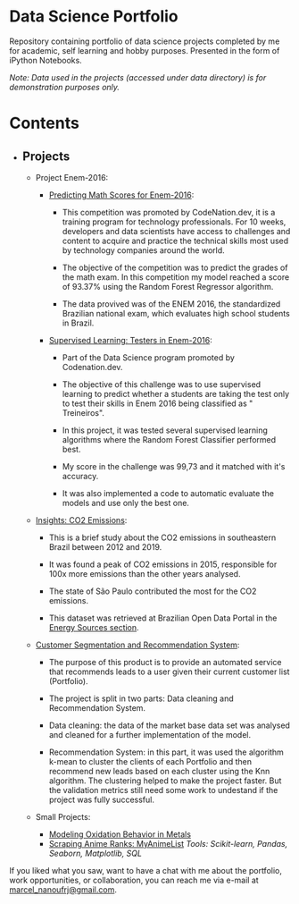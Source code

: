 # Data Science Portfolio

Repository containing portfolio of data science projects completed by me for academic, self learning and hobby purposes. Presented in the form of iPython Notebooks.

*Note: Data used in the projects (accessed under data directory) is for demonstration purposes only.*

# Contents

* ## Projects
   * Project Enem-2016:
      * [Predicting Math Scores for Enem-2016](https://github.com/MarcelRocha/portfolio_data_science/blob/master/Project%20Enem/enem_regression/Enem-Regression.ipynb): 

        * This competition was promoted by CodeNation.dev, it is a training program for technology professionals. For 10 weeks, developers and data scientists have access to challenges and content to acquire and practice the technical skills most used by technology companies around the world.

        * The objective of the competition was to predict the grades of the math exam. In this competition my model reached a score of 93.37% using the Random Forest Regressor algorithm.

        * The data provived was of the ENEM 2016, the standardized Brazilian national exam, which evaluates high school students in Brazil.

      * [Supervised Learning: Testers in Enem-2016](https://github.com/MarcelRocha/portfolio_data_science/blob/master/Project%20Enem/enem_classification/Enem-Classification.ipynb): 

        * Part of the Data Science program promoted by Codenation.dev.

        * The objective of this challenge was to use supervised learning to predict whether a students are taking the test only to test their skills in Enem 2016 being classified as " Treineiros".

        * In this project, it was tested several supervised learning algorithms where the Random Forest Classifier performed best.

        * My score in the challenge was 99,73 and it matched with it's accuracy.

        * It was also implemented a code to automatic evaluate the models and use only the best one. 
 
    * [Insights: CO2 Emissions](https://github.com/MarcelRocha/portfolio_data_science/blob/master/Insight_co2_emissions/Insights_co2_emissions.ipynb):
      
      * This is a brief study about the CO2 emissions in southeastern Brazil between 2012 and 2019.
      
      * It was found a peak of CO2 emissions in 2015, responsible for 100x more emissions than the other years analysed. 
      
      * The state of São Paulo contributed the most for the CO2 emissions.
      
      * This dataset was retrieved at Brazilian Open Data Portal in the [Energy Sources section](http://dados.gov.br/dataset/fontes-energeticas).
     
    * [Customer Segmentation and Recommendation System](https://github.com/MarcelRocha/portfolio_data_science/tree/master/recommendation%20system): 
     
      * The purpose of this product is to provide an automated service that recommends leads to a user given their current customer list (Portfolio).
      
      * The project is split in two parts: Data cleaning and Recommendation System.
      
      * Data cleaning: the data of the market base data set was analysed and cleaned for a further implementation of the model.
      
      * Recommendation System: in this part, it was used the algorithm k-mean to cluster the clients of each Portfolio and then recommend new leads based on each cluster using the Knn algorithm. The clustering helped to make the project faster. But the validation metrics still need some work to undestand if the project was fully successful.
    * Small Projects: 
      * [Modeling Oxidation Behavior in Metals](https://github.com/MarcelRocha/portfolio_data_science/blob/master/Small%20projects/Modeling%20Oxidation%20Knectics.ipynb)
      * [Scraping Anime Ranks: MyAnimeList](https://github.com/MarcelRocha/portfolio_data_science/blob/master/Small%20projects/scraping_MAL/Anime_Scraper_Mal.ipynb)
*Tools: Scikit-learn, Pandas, Seaborn, Matplotlib, SQL*

If you liked what you saw, want to have a chat with me about the portfolio, work opportunities, or collaboration, you can reach me via e-mail at marcel_nanoufrj@gmail.com.
